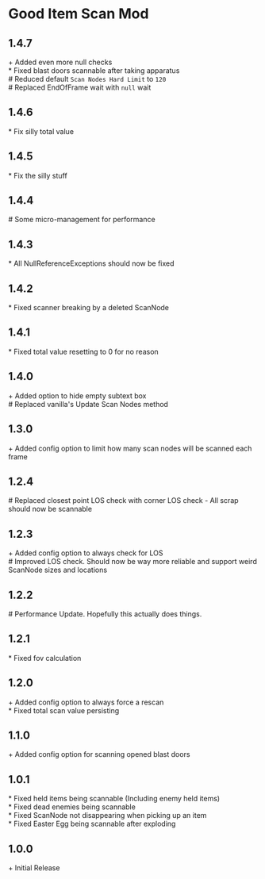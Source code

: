# Good Item Scan Mod

## 1.4.7

\+ Added even more null checks<br>
\* Fixed blast doors scannable after taking apparatus<br>
\# Reduced default `Scan Nodes Hard Limit` to `120`<br>
\# Replaced EndOfFrame wait with `null` wait

## 1.4.6

\* Fix silly total value<br>

## 1.4.5

\* Fix the silly stuff<br>

## 1.4.4

\# Some micro-management for performance<br>

## 1.4.3

\* All NullReferenceExceptions should now be fixed<br>

## 1.4.2

\* Fixed scanner breaking by a deleted ScanNode<br>

## 1.4.1

\* Fixed total value resetting to 0 for no reason<br>

## 1.4.0

\+ Added option to hide empty subtext box<br>
\# Replaced vanilla's Update Scan Nodes method<br>

## 1.3.0

\+ Added config option to limit how many scan nodes will be scanned each frame<br>

## 1.2.4

\# Replaced closest point LOS check with corner LOS check - All scrap should now be scannable<br>

## 1.2.3

\+ Added config option to always check for LOS<br>
\# Improved LOS check. Should now be way more reliable and support weird ScanNode sizes and locations<br>

## 1.2.2

\# Performance Update. Hopefully this actually does things.<br>

## 1.2.1

\* Fixed fov calculation<br>

## 1.2.0

\+ Added config option to always force a rescan<br>
\* Fixed total scan value persisting<br>

## 1.1.0

\+ Added config option for scanning opened blast doors<br>

## 1.0.1

\* Fixed held items being scannable (Including enemy held items)<br>
\* Fixed dead enemies being scannable<br>
\* Fixed ScanNode not disappearing when picking up an item<br>
\* Fixed Easter Egg being scannable after exploding<br>

## 1.0.0

\+ Initial Release<br>
